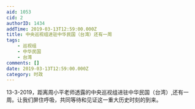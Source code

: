 ```yaml
---
aid: 1053
cid: 2
authorID: 1434
addTime: 2019-03-13T12:59:00.000Z
title: 中央巡视组进驻中华民国（台湾）还有一周
tags:
    - 巡视组
    - 中华民国
    - 台湾
comments: []
date: 2019-03-13T12:59:00.000Z
category: 时政
---
```


13-3-2019，距离周小平老师透露的中央巡视组进驻中华民国（台湾）,还有一周。让我们屏住呼吸，共同等待和见证这一重大历史时刻的到来。

